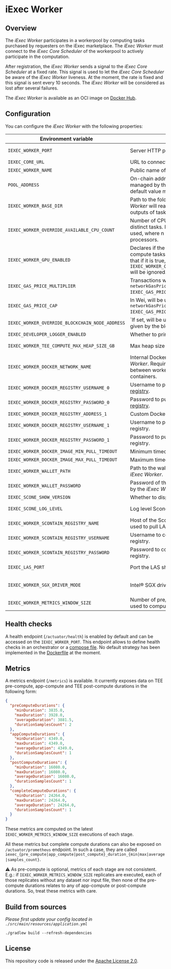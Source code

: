 # iExec Worker

## Overview

The _iExec Worker_ participates in a workerpool by computing tasks purchased by requesters on the iExec marketplace.
The _iExec Worker_ must connect to the _iExec Core Scheduler_ of the workerpool to actively participate in the computation.

After registration, the _iExec Worker_ sends a signal to the _iExec Core Scheduler_ at a fixed rate.
This signal is used to let the _iExec Core Scheduler_ be aware of the _iExec Worker_ liveness.
At the moment, the rate is fixed and this signal is sent every 10 seconds.
The _iExec Worker_ will be considered as lost after several failures.

The _iExec Worker_ is available as an OCI image on [Docker Hub](https://hub.docker.com/r/iexechub/iexec-worker/tags).

## Configuration

You can configure the _iExec Worker_ with the following properties:

| Environment variable                            | Description                                                                                                                                                        | Type                     | Default value                                               |
|-------------------------------------------------|--------------------------------------------------------------------------------------------------------------------------------------------------------------------|--------------------------|-------------------------------------------------------------|
| `IEXEC_WORKER_PORT`                             | Server HTTP port of the _iExec Worker_.                                                                                                                            | Positive integer         | `13100`                                                     |
| `IEXEC_CORE_URL`                                | URL to connect to the _iExec Core Scheduler_.                                                                                                                      | String                   | `http:localhost:13000`                                           |
| `IEXEC_WORKER_NAME`                             | Public name of the _iExec Worker_.                                                                                                                                 | String                   | `worker`                                                    |
| `POOL_ADDRESS`                                  | On-chain address of the workerpool managed by the _iExec Core Scheduler_, the default value must be changed.                                                       | String                   | `0x0`                                                       |
| `IEXEC_WORKER_BASE_DIR`                         | Path to the folder within which the _iExec Worker_ will read-and-write inputs and outputs of tasks.                                                                | String                   | `/tmp/iexec-worker`                                         |
| `IEXEC_WORKER_OVERRIDE_AVAILABLE_CPU_COUNT`     | Number of CPUs available for computing distinct tasks. If not set, n-1 CPUs will be used, where n is the number of available processors.                           | Positive integer         |                                                             |
| `IEXEC_WORKER_GPU_ENABLED`                      | Declares if the _iExec Worker_ is able to compute tasks requesting GPU mode. Note that if it is true, `IEXEC_WORKER_OVERRIDE_AVAILABLE_CPU_COUNT` will be ignored. | Boolean                  | `false`                                                     |
| `IEXEC_GAS_PRICE_MULTIPLIER`                    | Transactions will be sent with `networkGasPrice * IEXEC_GAS_PRICE_MULTIPLIER`.                                                                                     | Float                    | `1.3`                                                       |
| `IEXEC_GAS_PRICE_CAP`                           | In Wei, will be used for transactions if `networkGasPrice * IEXEC_GAS_PRICE_MULTIPLIER > gasPriceCap`.                                                             | Positive integer         | `22000000000`                                               |
| `IEXEC_WORKER_OVERRIDE_BLOCKCHAIN_NODE_ADDRESS` | `If set, will be used instead of the address given by the blockchain adapter.                                                                                      | String                   |                                                             |
| `IEXEC_DEVELOPER_LOGGER_ENABLED`                | Whether to print application logs of tasks.                                                                                                                        | Boolean                  | `false`                                                     |
| `IEXEC_WORKER_TEE_COMPUTE_MAX_HEAP_SIZE_GB`     | Max heap size for TEE apps.                                                                                                                                        | Positive integer         | `8`                                                         |
| `IEXEC_WORKER_DOCKER_NETWORK_NAME`              | Internal Docker network name of the _iExec Worker_. Required for communication between worker and launched-by-worker containers.                                   | String                   | `iexec-worker-net`                                          |
| `IEXEC_WORKER_DOCKER_REGISTRY_USERNAME_0`       | Username to pull apps from [official Docker registry](https://hub.docker.com/).                                                                                    | String                   |                                                             |
| `IEXEC_WORKER_DOCKER_REGISTRY_PASSWORD_0`       | Password to  pull apps from [official Docker registry](https://hub.docker.com/).                                                                                   | String                   |                                                             |
| `IEXEC_WORKER_DOCKER_REGISTRY_ADDRESS_1`        | Custom Docker registry address.                                                                                                                                    | String                   |                                                             |
| `IEXEC_WORKER_DOCKER_REGISTRY_USERNAME_1`       | Username to pull apps from custom Docker registry.                                                                                                                 | String                   |                                                             |
| `IEXEC_WORKER_DOCKER_REGISTRY_PASSWORD_1`       | Password to pull apps from custom Docker registry.                                                                                                                 | String                   |                                                             |
| `IEXEC_WORKER_DOCKER_IMAGE_MIN_PULL_TIMEOUT`    | Minimum timeout to pull Dapp images.                                                                                                                               | String                   | `PT5M`                                                      |
| `IEXEC_WORKER_DOCKER_IMAGE_MAX_PULL_TIMEOUT`    | Maximum timeout to pull Dapp images.                                                                                                                               | String                   | `PT30M`                                                     |
| `IEXEC_WORKER_WALLET_PATH`                      | Path to the wallet that should be used by the _iExec Worker_.                                                                                                      | String                   | `./src/main/resources/wallet/encrypted-wallet_worker1.json` |
| `IEXEC_WORKER_WALLET_PASSWORD`                  | Password of the wallet that should be used by the _iExec Worker_.                                                                                                  | String                   | `whatever`                                                  |
| `IEXEC_SCONE_SHOW_VERSION`                      | Whether to display version of Scone.                                                                                                                               | Boolean                  | `true`                                                      |
| `IEXEC_SCONE_LOG_LEVEL`                         | Log level Scone should use.                                                                                                                                        | [0,7] or String          | `debug`                                                     |
| `IEXEC_WORKER_SCONTAIN_REGISTRY_NAME`           | Host of the Scontain registry. Currently used to pull LAS image.                                                                                                   | String                   | `registry.scontain.com:5050`                                |
| `IEXEC_WORKER_SCONTAIN_REGISTRY_USERNAME`       | Username to connect to the Scontain registry.                                                                                                                      | String                   |                                                             |
| `IEXEC_WORKER_SCONTAIN_REGISTRY_PASSWORD`       | Password to connect to the Scontain registry.                                                                                                                      | String                   |                                                             |
| `IEXEC_LAS_PORT`                                | Port the LAS should be started on.                                                                                                                                 | Positive integer         | `18766`                                                     |
| `IEXEC_WORKER_SGX_DRIVER_MODE`                  | Intel® SGX driver that should be used.                                                                                                                             | { NONE, LEGACY, NATIVE } | `NONE`                                                      |
| `IEXEC_WORKER_METRICS_WINDOW_SIZE`              | Number of pre/app/post-compute duration used to compute metrics.                                                                                                   | Positive integer         | `1,000`                                                     |

## Health checks

A health endpoint (`/actuator/health`) is enabled by default and can be accessed on the `IEXEC_WORKER_PORT`.
This endpoint allows to define health checks in an orchestrator or a [compose file](https://github.com/compose-spec/compose-spec/blob/master/spec.md#healthcheck).
No default strategy has been implemented in the [Dockerfile](Dockerfile) at the moment.

## Metrics

A metrics endpoint (`/metrics`) is available. It currently exposes data on TEE pre-compute, app-compute and TEE post-compute durations in the following form:

```json
{
  "preComputeDurations": {
    "minDuration": 3835.0,
    "maxDuration": 3928.0,
    "averageDuration": 3881.5,
    "durationSamplesCount": 2
  },
  "appComputeDurations": {
    "minDuration": 4349.0,
    "maxDuration": 4349.0,
    "averageDuration": 4349.0,
    "durationSamplesCount": 1
  },
  "postComputeDurations": {
    "minDuration": 16080.0,
    "maxDuration": 16080.0,
    "averageDuration": 16080.0,
    "durationSamplesCount": 1
  },
  "completeComputeDurations": {
    "minDuration": 24264.0,
    "maxDuration": 24264.0,
    "averageDuration": 24264.0,
    "durationSamplesCount": 1
  }
}
```

These metrics are computed on the latest `IEXEC_WORKER_METRICS_WINDOW_SIZE` executions of each stage.

All these metrics but complete compute durations can also be exposed on `/actuator/prometheus` endpoint. In such a case, they are
called `iexec_{pre_compute|app_compute|post_compute}_duration_{min|max|average|samples_count}`.

⚠ As pre-compute is optional, metrics of each stage are not consistent. E.g.: if `IEXEC_WORKER_METRICS_WINDOW_SIZE` replicates are executed, each of those replicates without any dataset nor input
file, then none of the pre-compute durations relates to any of app-compute or post-compute durations. So, treat these metrics with care.

## Build from sources

*Please first update your config located in `./src/main/resources/application.yml`*

```
./gradlew build --refresh-dependencies
```

## License

This repository code is released under the [Apache License 2.0](LICENSE).